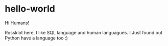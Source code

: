 # hello-world
Hi Humans!

Rossklot here, I like SQL language and human languagues.
I Just found out Python have a language too :)
